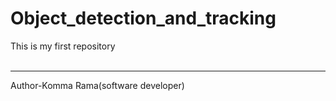# Object_detection_and_tracking
This is my first repository 
<br>
<br>
<hr>
Author-Komma Rama(software developer)
